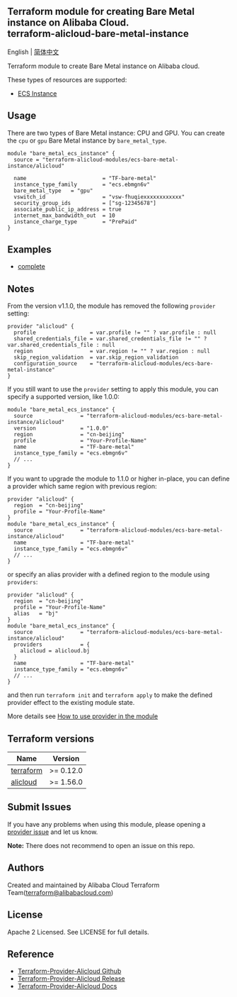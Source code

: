Terraform module for creating Bare Metal instance on Alibaba Cloud.  
terraform-alicloud-bare-metal-instance
-------------

English | [简体中文](https://github.com/terraform-alicloud-modules/terraform-alicloud-ecs-bare-metal-instance/blob/master/README-CN.md)

Terraform module to create Bare Metal instance on Alibaba cloud.

These types of resources are supported:

* [ECS Instance](https://www.terraform.io/docs/providers/alicloud/r/instance.html)

## Usage

There are two types of Bare Metal instance: CPU and GPU. You can create the `cpu` or `gpu` Bare Metal instance by `bare_metal_type`.

```hcl
module "bare_metal_ecs_instance" {
  source = "terraform-alicloud-modules/ecs-bare-metal-instance/alicloud"

  name                        = "TF-bare-metal"
  instance_type_family        = "ecs.ebmgn6v"
  bare_metal_type   = "gpu"
  vswitch_id                  = "vsw-fhuqiexxxxxxxxxxxx"
  security_group_ids          = ["sg-12345678"]
  associate_public_ip_address = true
  internet_max_bandwidth_out  = 10
  instance_charge_type        = "PrePaid"
}
```

## Examples

* [complete](https://github.com/terraform-alicloud-modules/terraform-alicloud-ecs-bare-metal-instance/tree/master/examples/complete)

## Notes
From the version v1.1.0, the module has removed the following `provider` setting:

```hcl
provider "alicloud" {
  profile                 = var.profile != "" ? var.profile : null
  shared_credentials_file = var.shared_credentials_file != "" ? var.shared_credentials_file : null
  region                  = var.region != "" ? var.region : null
  skip_region_validation  = var.skip_region_validation
  configuration_source    = "terraform-alicloud-modules/ecs-bare-metal-instance"
}
```

If you still want to use the `provider` setting to apply this module, you can specify a supported version, like 1.0.0:

```hcl
module "bare_metal_ecs_instance" {
  source               = "terraform-alicloud-modules/ecs-bare-metal-instance/alicloud"
  version              = "1.0.0"
  region               = "cn-beijing"
  profile              = "Your-Profile-Name"
  name                 = "TF-bare-metal"
  instance_type_family = "ecs.ebmgn6v"
  // ...
}
```

If you want to upgrade the module to 1.1.0 or higher in-place, you can define a provider which same region with
previous region:

```hcl
provider "alicloud" {
  region  = "cn-beijing"
  profile = "Your-Profile-Name"
}
module "bare_metal_ecs_instance" {
  source               = "terraform-alicloud-modules/ecs-bare-metal-instance/alicloud"
  name                 = "TF-bare-metal"
  instance_type_family = "ecs.ebmgn6v"
  // ...
}
```
or specify an alias provider with a defined region to the module using `providers`:

```hcl
provider "alicloud" {
  region  = "cn-beijing"
  profile = "Your-Profile-Name"
  alias   = "bj"
}
module "bare_metal_ecs_instance" {
  source               = "terraform-alicloud-modules/ecs-bare-metal-instance/alicloud"
  providers            = {
    alicloud = alicloud.bj
  }
  name                 = "TF-bare-metal"
  instance_type_family = "ecs.ebmgn6v"
  // ...
}
```

and then run `terraform init` and `terraform apply` to make the defined provider effect to the existing module state.

More details see [How to use provider in the module](https://www.terraform.io/docs/language/modules/develop/providers.html#passing-providers-explicitly)

## Terraform versions

| Name | Version |
|------|---------|
| <a name="requirement_terraform"></a> [terraform](#requirement\_terraform) | >= 0.12.0 |
| <a name="requirement_alicloud"></a> [alicloud](#requirement\_alicloud) | >= 1.56.0 |

Submit Issues
-------------
If you have any problems when using this module, please opening a [provider issue](https://github.com/terraform-providers/terraform-provider-alicloud/issues/new) and let us know.

**Note:** There does not recommend to open an issue on this repo.

Authors
-------
Created and maintained by Alibaba Cloud Terraform Team(terraform@alibabacloud.com)

License
----
Apache 2 Licensed. See LICENSE for full details.

Reference
---------
* [Terraform-Provider-Alicloud Github](https://github.com/terraform-providers/terraform-provider-alicloud)
* [Terraform-Provider-Alicloud Release](https://releases.hashicorp.com/terraform-provider-alicloud/)
* [Terraform-Provider-Alicloud Docs](https://www.terraform.io/docs/providers/alicloud/index.html)
